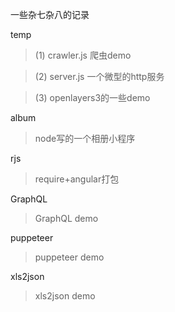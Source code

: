 一些杂七杂八的记录

 temp     
> 	(1) crawler.js 爬虫demo

> 	(2) server.js 一个微型的http服务 
 
> 	(3) openlayers3的一些demo
	
album  
	
> node写的一个相册小程序

rjs 

> require+angular打包

GraphQL

> GraphQL demo

puppeteer

>puppeteer demo

xls2json

>xls2json demo